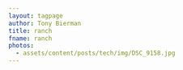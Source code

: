 ```yaml
---
layout: tagpage
author: Tony Bierman
title: ranch
fname: ranch
photos:
  - assets/content/posts/tech/img/DSC_9158.jpg
---
```

